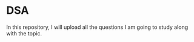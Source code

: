 # DSA
In this repository, I will upload all the questions I am going to study along with the topic.
